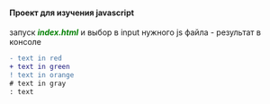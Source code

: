 #### Проект для изучения javascript

запуск <font style="color:green">**_index.html_**</font>
и выбор в input нужного js файла - результат в консоле

```diff
- text in red
+ text in green
! text in orange
# text in gray
: text
```
